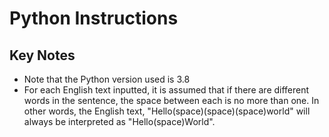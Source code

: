 # Python Instructions

## Key Notes
- Note that the Python version used is 3.8
- For each English text inputted, it is assumed that if there are different words in the sentence, the space between each is no more than one. In other words, the English text, "Hello(space)(space)(space)world" will always be interpreted as "Hello(space)World".